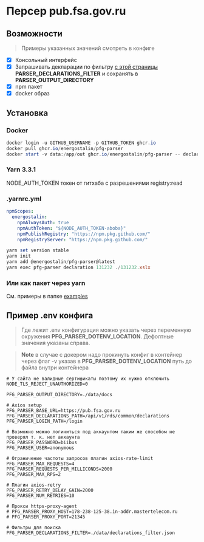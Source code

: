 # Персер pub.fsa.gov.ru

## Возможности

> Примеры указанных значений смотреть в конфигe

- [x] Консольный интерфейс
- [x] Запрашивать декларации по фильтру [с этой страницы](https://pub.fsa.gov.ru/rds/declaration) **PARSER_DECLARATIONS_FILTER** и сохранять в **PARSER_OUTPUT_DIRECTORY**
- [x] npm пакет
- [x] docker образ

## Установка
### Docker
```powershell
docker login -u GITHUB_USERNAME -p GITHUB_TOKEN ghcr.io
docker pull ghcr.io/energostalin/pfg-parser
docker start -v data:/app/out ghcr.io/energostalin/pfg-parser -- declaration 131232 ./out/131232.xslx
```
### Yarn 3.3.1
NODE_AUTH_TOKEN токен от гитхаба с разрешениями registry:read
### **.yarnrc.yml**
```yaml
npmScopes:
  energostalin:
    npmAlwaysAuth: true
    npmAuthToken: "${NODE_AUTH_TOKEN-aboba}"
    npmPublishRegistry: "https://npm.pkg.github.com/"
    npmRegistryServer: "https://npm.pkg.github.com/"
```
```powershell
yarn set version stable
yarn init
yarn add @energostalin/pfg-parser@latest
yarn exec pfg-parser declaration 131232 ./131232.xslx
```
### Или как пакет через yarn
См. примеры в папке [examples](https://github.com/EnergoStalin/pfg-parser/tree/master/examples)

## Пример .env конфига
> Где лежит .env конфигурация можно указать через переменную окружения **PFG_PARSER_DOTENV_LOCATION**. Дефолтные значения указаны справа.

> **Note** в случае с докером надо прокинуть конфиг в контейнер через флаг -v указав в **PFG_PARSER_DOTENV_LOCATION** путь до файла внутри контейнера


```
# У сайта не валидные сертификаты поэтому их нужно отключить
NODE_TLS_REJECT_UNAUTHORIZED=0

PFG_PARSER_OUTPUT_DIRECTORY=./data/docs

# Axios setup
PFG_PARSER_BASE_URL=https://pub.fsa.gov.ru
PFG_PARSER_DECLARATIONS_PATH=/api/v1/rds/common/declarations
PFG_PARSER_LOGIN_PATH=/login

# Возможно можно логиниться под аккаунтом таким же способом не проверял т. к. нет аккаунта
PFG_PARSER_PASSWORD=biibus
PFG_PARSER_USER=anonymous

# Ограничение частоты запросов плагин axios-rate-limit
PFG_PARSER_MAX_REQUESTS=4
PFG_PARSER_REQUESTS_PER_MILLICONDS=2000
PFG_PARSER_MAX_RPS=2

# Плагин axios-retry
PFG_PARSER_RETRY_DELAY_GAIN=2000
PFG_PARSER_NUM_RETRIES=10

# Прокси https-proxy-agent
# PFG_PARSER_PROXY_HOST=178-238-125-38.in-addr.mastertelecom.ru
# PFG_PARSER_PROXY_PORT=21345

# Фильтры для поиска
PFG_PARSER_DECLARATIONS_FILTER=./data/declarations_filter.json
```
